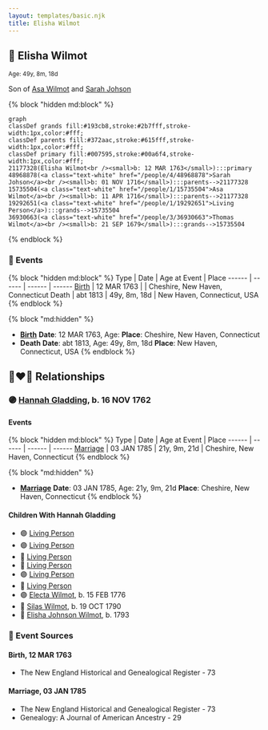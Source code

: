 ```yaml
---
layout: templates/basic.njk
title: Elisha Wilmot
---
```

## 🔵 Elisha Wilmot
<small>Age: 49y, 8m, 18d</small>

Son of [Asa Wilmot](/people/1/15735504) and [Sarah Johson](/people/4/48968878)

{% block "hidden md:block" %}
```mermaid
graph
classDef grands fill:#193cb8,stroke:#2b7fff,stroke-width:1px,color:#fff;
classDef parents fill:#372aac,stroke:#615fff,stroke-width:1px,color:#fff;
classDef primary fill:#007595,stroke:#00a6f4,stroke-width:1px,color:#fff;
21177328(Elisha Wilmot<br /><small>b: 12 MAR 1763</small>):::primary
48968878(<a class="text-white" href="/people/4/48968878">Sarah Johson</a><br /><small>b: 01 NOV 1716</small>):::parents-->21177328
15735504(<a class="text-white" href="/people/1/15735504">Asa Wilmot</a><br /><small>b: 11 APR 1716</small>):::parents-->21177328
19292651(<a class="text-white" href="/people/1/19292651">Living Person</a>):::grands-->15735504
36930663(<a class="text-white" href="/people/3/36930663">Thomas Wilmot</a><br /><small>b: 21 SEP 1679</small>):::grands-->15735504
```
{% endblock %}

### 📆 Events

{% block "hidden md:block" %}
Type | Date | Age at Event | Place
------ | ------ | ------ | ------
[Birth](#event-event-2) | 12 MAR 1763 |  | Cheshire, New Haven, Connecticut
Death | abt 1813 | 49y, 8m, 18d | New Haven, Connecticut, USA
{% endblock %}

{% block "md:hidden" %}
- **[Birth](#event-event-2)**
**Date**: 12 MAR 1763, Age:
**Place**: Cheshire, New Haven, Connecticut
- **Death**
**Date**: abt 1813, Age: 49y, 8m, 18d
**Place**: New Haven, Connecticut, USA
{% endblock %}

## 👩‍❤️‍👨 Relationships

### 🟣 [Hannah Gladding](/people/8/88055086), b. 16 NOV 1762

#### Events

{% block "hidden md:block" %}
Type | Date | Age at Event | Place
------ | ------ | ------ | ------
[Marriage](#event-family-0-event-0) | 03 JAN 1785 | 21y, 9m, 21d | Cheshire, New Haven, Connecticut
{% endblock %}

{% block "md:hidden" %}
- **[Marriage](#event-family-0-event-0)**
**Date**: 03 JAN 1785, Age: 21y, 9m, 21d
**Place**: Cheshire, New Haven, Connecticut
{% endblock %}

#### Children With Hannah Gladding
* 🟣 [Living Person](/people/9/98438457)
* 🟣 [Living Person](/people/6/62537801)
* 🔵 [Living Person](/people/8/85964764)
* 🔵 [Living Person](/people/1/14986330)
* 🟣 [Living Person](/people/7/70258360)
* 🔵 [Living Person](/people/2/2148356)
* 🟣 [Electa Wilmot](/people/7/77370498), b. 15 FEB 1776
* 🔵 [Silas Wilmot](/people/4/49979698), b. 19 OCT 1790
* 🔵 [Elisha Johnson Wilmot](/people/5/57693706), b. 1793
### 📰 Event Sources

#### <a id="event-event-2"></a> Birth, 12 MAR 1763
* The New England Historical and Genealogical Register  - 73

#### <a id="event-family-0-event-0"></a> Marriage, 03 JAN 1785
* The New England Historical and Genealogical Register  - 73
* Genealogy: A Journal of American Ancestry  - 29
